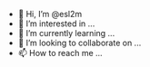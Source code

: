 - 👋 Hi, I’m @esl2m
- 👀 I’m interested in ...
- 🌱 I’m currently learning ...
- 💞️ I’m looking to collaborate on ...
- 📫 How to reach me ...

<!---
esl2m/esl2m is a ✨ special ✨ repository because its `README.md` (this file) appears on your GitHub profile.
You can click the Preview link to take a look at your changes.
--->
